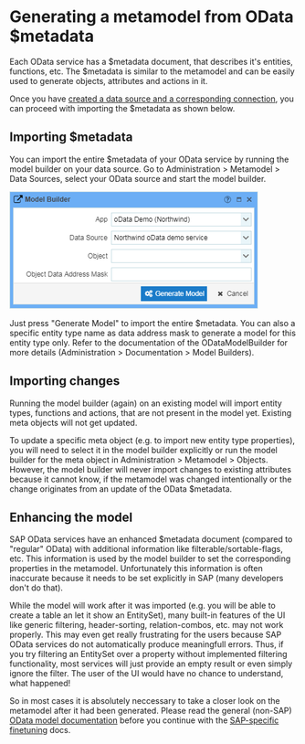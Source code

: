# Generating a metamodel from OData $metadata

Each OData service has a $metadata document, that describes it's entities, functions, etc. The $metadata is similar to the metamodel and can be easily used to generate objects, attributes and actions in it.

Once you have [created a data source and a corresponding connection](setting_up_an_oData_data_source.md), you can proceed with importing the $metadata as shown below.

## Importing $metadata

You can import the entire $metadata of your OData service by running the model builder on your data source. Go to Administration > Metamodel > Data Sources, select your OData source and start the model builder.

![Model builder for an OData service](images/northwind_model_builder.png)

Just press "Generate Model" to import the entire $metadata. You can also a specific entity type name as data address mask to generate a model for this entity type only. Refer to the documentation of the ODataModelBuilder for more details (Administration > Documentation > Model Builders).

## Importing changes

Running the model builder (again) on an existing model will import entity types, functions and actions, that are not present in the model yet. Existing meta objects will not get updated.

To update a specific meta object (e.g. to import new entity type properties), you will need to select it in the model builder explicitly or run the model builder for the meta object in Administration > Metamodel > Objects. However, the model builder will never import changes to existing attributes because it cannot know, if the metamodel was changed intentionally or the change originates from an update of the OData $metadata.

## Enhancing the model

SAP OData services have an enhanced $metadata document (compared to "regular" OData) with additional information like filterable/sortable-flags, etc. This information is used by the model builder to set the corresponding properties in the metamodel. Unfortunately this information is often inaccurate because it needs to be set explicitly in SAP (many developers don't do that). 

While the model will work after it was imported (e.g. you will be able to create a table an let it show an EntitySet), many built-in features of the UI like generic filtering, header-sorting, relation-combos, etc. may not work properly. This may even get really frustrating for the users because SAP OData services do not automatically produce meaningfull errors. Thus, if you try filtering an EntitySet over a property without implemented filtering functionality, most services will just provide an empty result or even simply ignore the filter. The user of the UI would have no chance to understand, what happened!

So in most cases it is absolutely neccessary to take a closer look on the metamodel after it had been generated. Please read the general (non-SAP) [OData model documentation](https://github.com/exface/urldataconnector/Docs/OData/the_metamodel_for_odata.md) before you continue with the [SAP-specific finetuning](metamodel_finetuning.md) docs.

